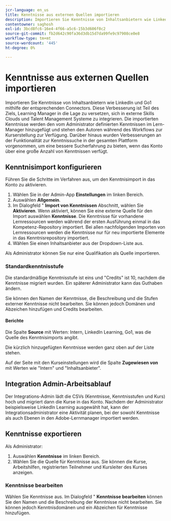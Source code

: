 ```yaml
---
jcr-language: en_us
title: Kenntnisse aus externen Quellen importieren
description: Importieren Sie Kenntnisse von Inhaltsanbietern wie LinkedIn und Go1 mithilfe der entsprechenden Connectors.  Die importierten Kenntnisse werden den vom Administrator definierten Kenntnissen im Lern-Manager hinzugefügt und stehen den Autoren während des Workflows zur Kurserstellung zur Verfügung.
contentowner: saghosh
exl-id: 3bcd8fc6-16e4-4f66-a5c6-15b3d606f0c2
source-git-commit: fb2d642c90fa36d3db15d7da99fe9c97908ce0e8
workflow-type: tm+mt
source-wordcount: '445'
ht-degree: 0%

---
```


# Kenntnisse aus externen Quellen importieren

Importieren Sie Kenntnisse von Inhaltsanbietern wie LinkedIn und Go1 mithilfe der entsprechenden Connectors. Diese Verbesserung ist Teil des Ziels, Learning Manager in die Lage zu versetzen, sich in externe Skills Clouds und Talent Management Systeme zu integrieren. Die importierten Kenntnisse werden den vom Administrator definierten Kenntnissen im Lern-Manager hinzugefügt und stehen den Autoren während des Workflows zur Kurserstellung zur Verfügung. Darüber hinaus wurden Verbesserungen an der Funktionalität zur Kenntnissuche in der gesamten Plattform vorgenommen, um eine bessere Sucherfahrung zu bieten, wenn das Konto über eine große Anzahl von Kenntnissen verfügt.

## Kenntnisimport konfigurieren

Führen Sie die Schritte im Verfahren aus, um den Kenntnisimport in das Konto zu aktivieren.

1. Wählen Sie in der Admin-App **Einstellungen** im linken Bereich.
1. Auswählen **Allgemein**.
1. Im Dialogfeld &quot; **Import von Kenntnissen** Abschnitt, wählen Sie **Aktivieren**. Wenn aktiviert, können Sie eine externe Quelle für den Import auswählen **Kenntnisse**. Die Kenntnisse für vorhandene Lernressourcen werden während der ersten Ausführung einmal in das Kompetenz-Repository importiert. Bei allen nachfolgenden Importen von Lernressourcen werden die Kenntnisse nur für neu importierte Elemente in das Kenntnisrepository importiert.
1. Wählen Sie einen Inhaltsanbieter aus der Dropdown-Liste aus.

Als Administrator können Sie nur eine Qualifikation als Quelle importieren.

### Standardkenntnisstufe

Die standardmäßige Kenntnisstufe ist eins und &quot;Credits&quot; ist 10, nachdem die Kenntnisse migriert wurden. Ein späterer Administrator kann das Guthaben ändern.

Sie können den Namen der Kenntnisse, die Beschreibung und die Stufen externer Kenntnisse nicht bearbeiten. Sie können jedoch Domänen und Abzeichen hinzufügen und Credits bearbeiten.

#### Berichte

Die Spalte **Source** mit Werten: Intern, LinkedIn Learning, Go1, was die Quelle des Kenntnisimports angibt.

Die kürzlich hinzugefügten Kenntnisse werden ganz oben auf der Liste stehen.

Auf der Seite mit den Kurseinstellungen wird die Spalte **Zugewiesen von** mit Werten wie &quot;Intern&quot; und &quot;Inhaltsanbieter&quot;.


## Integration Admin-Arbeitsablauf

Der Integrations-Admin lädt die CSVs (Kenntnisse, Kenntnisstufen und Kurs) hoch und migriert dann die Kurse in das Konto. Nachdem der Administrator beispielsweise LinkedIn Learning ausgewählt hat, kann der Integrationsadministrator eine Aktivität planen, bei der sowohl Kenntnisse als auch Ebenen in den Adobe-Lernmanager importiert werden.

## Kenntnisse exportieren

Als Administrator:

1. Auswählen **Kenntnisse** im linken Bereich.
1. Wählen Sie die Quelle für Kenntnisse aus. Sie können die Kurse, Arbeitshilfen, registrierten Teilnehmer und Kursleiter des Kurses anzeigen.

### Kenntnisse bearbeiten

Wählen Sie Kenntnisse aus. Im Dialogfeld &quot; **Kenntnisse bearbeiten** können Sie den Namen und die Beschreibung der Kenntnisse nicht bearbeiten. Sie können jedoch Kenntnisdomänen und ein Abzeichen für Kenntnisse hinzufügen.
